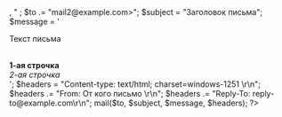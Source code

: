 <?php
bool mail ( string to, string subject, string message [, string additional_headers [, string additional_parameters]])
$to  = "<mail@example.com>, " ; 
$to .= "mail2@example.com>"; 

$subject = "Заголовок письма"; 

$message = ' <p>Текст письма</p> </br> <b>1-ая строчка </b> </br><i>2-ая строчка </i> </br>';

$headers  = "Content-type: text/html; charset=windows-1251 \r\n"; 
$headers .= "From: От кого письмо <from@example.com>\r\n"; 
$headers .= "Reply-To: reply-to@example.com\r\n"; 

mail($to, $subject, $message, $headers); 
?>
